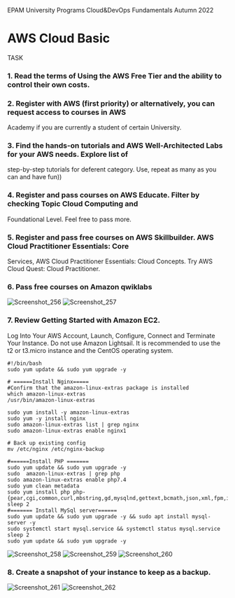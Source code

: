 EPAM University Programs
Cloud&DevOps Fundamentals Autumn 2022
# AWS Cloud Basic
TASK
### 1. Read the terms of Using the AWS Free Tier and the ability to control their own costs.
### 2. Register with AWS (first priority) or alternatively, you can request access to courses in AWS 
Academy if you are currently a student of certain University.
### 3. Find the hands-on tutorials and AWS Well-Architected Labs for your AWS needs. Explore list of 
step-by-step tutorials for deferent category. Use, repeat as many as you can and have fun))
### 4. Register and pass courses on AWS Educate. Filter by checking Topic Cloud Computing and 
Foundational Level. Feel free to pass more.
### 5. Register and pass free courses on AWS Skillbuilder. AWS Cloud Practitioner Essentials: Core 
Services, AWS Cloud Practitioner Essentials: Cloud Concepts. Try AWS Cloud Quest: Cloud 
Practitioner.
### 6. Pass free courses on Amazon qwiklabs


![Screenshot_256](https://user-images.githubusercontent.com/123692654/215702094-09d55e04-420c-4a08-9931-f960dbc6e8e6.png)
![Screenshot_257](https://user-images.githubusercontent.com/123692654/215702095-a254849c-0ae4-43c5-a3e9-b490e55533ec.png)

### 7. Review Getting Started with Amazon EC2. 
Log Into Your AWS Account, Launch, Configure, Connect and Terminate Your Instance. 
Do not use Amazon Lightsail. 
It is recommended to use the t2 or t3.micro instance and the CentOS operating system.

```
#!/bin/bash
sudo yum update && sudo yum upgrade -y 

# ======Install Nginx=====
#Confirm that the amazon-linux-extras package is installed
which amazon-linux-extras
/usr/bin/amazon-linux-extras

sudo yum install -y amazon-linux-extras
sudo yum -y install nginx
sudo amazon-linux-extras list | grep nginx
sudo amazon-linux-extras enable nginx1

# Back up existing config
mv /etc/nginx /etc/nginx-backup

#======Install PHP =======
sudo yum update && sudo yum upgrade -y 
sudo  amazon-linux-extras | grep php
sudo amazon-linux-extras enable php7.4
sudo yum clean metadata
sudo yum install php php-{pear,cgi,common,curl,mbstring,gd,mysqlnd,gettext,bcmath,json,xml,fpm,intl,zip,imap}
sleep 2
#======= Install MySql server======
sudo yum update && sudo yum upgrade -y && sudo apt install mysql-server -y 
sudo systemctl start mysql.service && systemctl status mysql.service
sleep 2
sudo yum update && sudo yum upgrade -y

```
![Screenshot_258](https://user-images.githubusercontent.com/123692654/215715520-af44f339-f9dc-43ac-b804-e06fee9a20d9.png)
![Screenshot_259](https://user-images.githubusercontent.com/123692654/215715549-e27608b9-7ca6-4605-9b69-a4793c32ef27.png)
![Screenshot_260](https://user-images.githubusercontent.com/123692654/215715554-a52da46a-c255-41af-9f78-2b604cb2dda3.png)

### 8. Create a snapshot of your instance to keep as a backup.

![Screenshot_261](https://user-images.githubusercontent.com/123692654/215716728-393ba62e-19ff-48fe-ab0b-c4e2eeff11ee.png)
![Screenshot_262](https://user-images.githubusercontent.com/123692654/215716730-4ce3aa14-9216-4157-9187-e5ccb8363258.png)

